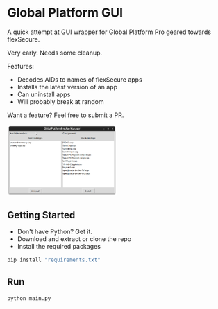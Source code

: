 # Global Platform GUI
A quick attempt at GUI wrapper for Global Platform Pro geared towards flexSecure.

Very early. Needs some cleanup.

Features:
- Decodes AIDs to names of flexSecure apps
- Installs the latest version of an app
- Can uninstall apps
- Will probably break at random

Want a feature? Feel free to submit a PR.

<img src="screenshot.png" width="50%"/>

## Getting Started

- Don't have Python? Get it.
- Download and extract or clone the repo
- Install the required packages

```bash
pip install "requirements.txt" 
```

## Run

```bash
python main.py
```